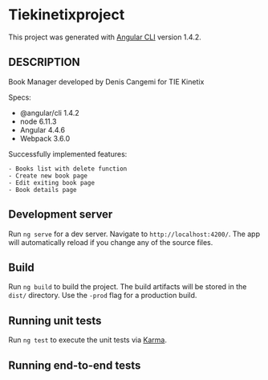 # Tiekinetixproject

This project was generated with [Angular CLI](https://github.com/angular/angular-cli) version 1.4.2.

## DESCRIPTION

Book Manager developed by Denis Cangemi for TIE Kinetix

Specs:

- @angular/cli 1.4.2
- node 6.11.3
- Angular 4.4.6
- Webpack 3.6.0


Successfully implemented features:

    - Books list with delete function
    - Create new book page
    - Edit exiting book page
    - Book details page

## Development server

Run `ng serve` for a dev server. Navigate to `http://localhost:4200/`. The app will automatically reload if you change any of the source files.


## Build

Run `ng build` to build the project. The build artifacts will be stored in the `dist/` directory. Use the `-prod` flag for a production build.

## Running unit tests

Run `ng test` to execute the unit tests via [Karma](https://karma-runner.github.io).

## Running end-to-end tests


